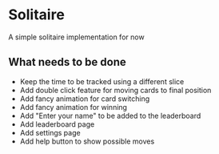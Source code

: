 # Solitaire

A simple solitaire implementation for now

## What needs to be done

- Keep the time to be tracked using a different slice
- Add double click feature for moving cards to final position
- Add fancy animation for card switching
- Add fancy animation for winning
- Add "Enter your name" to be added to the leaderboard
- Add leaderboard page
- Add settings page
- Add help button to show possible moves
